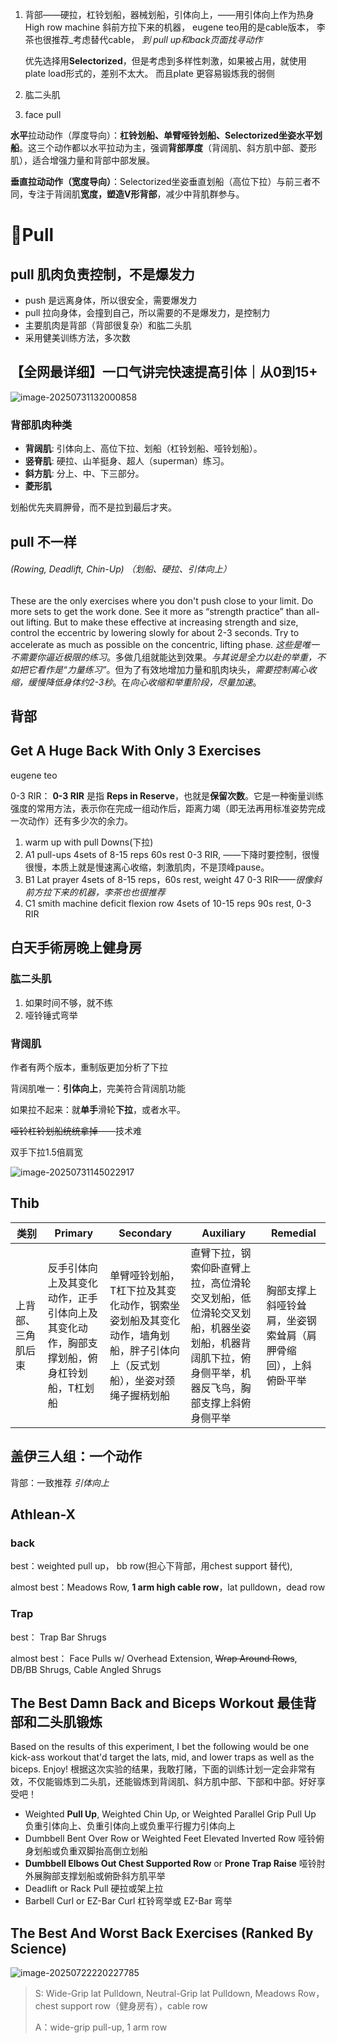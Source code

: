 1. 背部——硬拉，杠铃划船，器械划船，引体向上，——用引体向上作为热身
    High row machine 斜前方拉下来的机器， eugene teo用的是cable版本， 李茶也很推荐_考虑替代cable，
    *到 pull up和back页面找寻动作*

    优先选择用**Selectorized**，但是考虑到多样性刺激，如果被占用，就使用plate load形式的，差别不太大。
    而且plate 更容易锻炼我的弱侧

2. 肱二头肌

3. face pull

**水平**拉动动作（厚度导向）：**杠铃划船、单臂哑铃划船、Selectorized坐姿水平划船**。这三个动作都以水平拉动为主，强调**背部厚度**（背阔肌、斜方肌中部、菱形肌），适合增强力量和背部中部发展。

**垂直拉动动作（宽度导向）**：Selectorized坐姿垂直划船（高位下拉）与前三者不同，专注于背阔肌**宽度，塑造V形背部**，减少中背肌群参与。

# 💪Pull

## pull  肌肉负责控制，不是爆发力

* push 是远离身体，所以很安全，需要爆发力
* pull 拉向身体，会撞到自己，所以需要的不是爆发力，是控制力
* 主要肌肉是背部（背部很复杂）和肱二头肌
* 采用健美训练方法，多次数

## 【全网最详细】一口气讲完快速提高引体｜从0到15+

![image-20250731132000858](../images/image-20250731132000858.png)

### 背部肌肉种类

* **背阔肌**: 引体向上、高位下拉、划船（杠铃划船、哑铃划船）。
* **竖脊肌**: 硬拉、山羊挺身、超人（superman）练习。
* **斜方肌**: 分上、中、下三部分。
* **菱形肌**

划船优先夹肩胛骨，而不是拉到最后才夹。

##  pull 不一样

######  (Rowing, Deadlift, Chin-Up) （划船、硬拉、引体向上）

These are the only exercises where you don't push close to your limit. Do more sets to get the work done. See it more as “strength practice” than all-out lifting. But to make these effective at increasing strength and size, control the eccentric by lowering slowly for about 2-3 seconds. Try to accelerate as much as possible on the concentric, lifting phase.
*这些是唯一不需要你逼近极限的练习*。多做几组就能达到效果。*与其说是全力以赴的举重，不如把它看作是“力量练习”*。但为了有效地增加力量和肌肉块头，*需要控制离心收缩，缓慢降低身体约2-3秒*。在*向心收缩和举重阶段，尽量加速*。



##  背部



## Get A Huge Back With Only 3 Exercises 

eugene teo

0-3 RIR：  **0-3 RIR** 是指 **Reps in Reserve**，也就是**保留次数**。它是一种衡量训练强度的常用方法，表示你在完成一组动作后，距离力竭（即无法再用标准姿势完成一次动作）还有多少次的余力。

1. warm up with pull Downs(下拉)
2. A1 pull-ups   4sets  of 8-15 reps 60s rest 0-3 RIR,  ——下降时要控制，很慢很慢，本质上就是慢速离心收缩，刺激肌肉，不是顶峰pause。
3. B1 Lat prayer   4sets  of 8-15 reps，60s rest, weight 47 0-3 RIR——*很像斜前方拉下来的机器，李茶也也很推荐*
4. C1  smith machine deficit flexion row   4sets  of 10-15 reps 90s rest,  0-3 RIR



## 白天手術房晚上健身房

### 肱二头肌

1. 如果时间不够，就不练
2. 哑铃锤式弯举

### 背阔肌

作者有两个版本，重制版更加分析了下拉

背阔肌唯一：**引体向上**，完美符合背阔肌功能

如果拉不起来：就**单手**滑轮**下拉**，或者水平。

~~哑铃杠铃划船统统拿掉~~——技术难

双手下拉1.5倍肩宽

![image-20250731145022917](../images/image-20250731145022917.png)

##  Thib

| 类别               | Primary                                                      | Secondary                                                    | Auxiliary                                                    | Remedial                                                     |
| ------------------ | ------------------------------------------------------------ | ------------------------------------------------------------ | ------------------------------------------------------------ | ------------------------------------------------------------ |
| 上背部、三角肌后束 | 反手引体向上及其变化动作，正手引体向上及其变化动作，胸部支撑划船，俯身杠铃划船，T杠划船 | 单臂哑铃划船，T杠下拉及其变化动作，钢索坐姿划船及其变化动作，墙角划船，胖子引体向上（反式划船），坐姿对颈绳子握柄划船 | 直臂下拉，钢索仰卧直臂上拉，高位滑轮交叉划船，低位滑轮交叉划船，机器坐姿划船，机器背阔肌下拉，俯身侧平举，机器反飞鸟，胸部支撑上斜俯身侧平举 | 胸部支撑上斜哑铃耸肩，坐姿钢索耸肩（肩胛骨缩回），上斜俯卧平举 |


##  盖伊三人组：一个动作

背部：一致推荐 *引体向上*

##  Athlean-X

###  back

best：weighted pull up， bb row(担心下背部，用chest support 替代), 

almost best：Meadows Row, **1 arm high cable row**，lat pulldown，dead row

###  Trap 

best：  Trap Bar Shrugs

almost best： Face Pulls w/ Overhead Extension, ~~Wrap Around Rows~~, DB/BB Shrugs, Cable Angled Shrugs






##  The Best Damn Back and Biceps Workout 最佳背部和二头肌锻炼

Based on the results of this experiment, I bet the following would be one kick-ass workout that'd target the lats, mid, and lower traps as well as the biceps. Enjoy!
根据这次实验的结果，我敢打赌，下面的训练计划一定会非常有效，不仅能锻炼到二头肌，还能锻炼到背阔肌、斜方肌中部、下部和中部。好好享受吧！

- Weighted **Pull Up**, Weighted Chin Up, or Weighted Parallel Grip Pull Up
  负重引体向上、负重引体向上或负重平行握力引体向上
- Dumbbell Bent Over Row or Weighted Feet Elevated Inverted Row
  哑铃俯身划船或负重双脚抬高倒立划船
- **Dumbbell Elbows Out Chest Supported Row** or **Prone Trap Raise**
  哑铃肘外展胸部支撑划船或俯卧斜方肌平举
- Deadlift or Rack Pull
  硬拉或架上拉
- Barbell Curl or EZ-Bar Curl
  杠铃弯举或 EZ-Bar 弯举

##  The Best And Worst Back Exercises (Ranked By Science)

![image-20250722220227785](../images/image-20250722220227785.webp)

> S:  Wide-Grip lat Pulldown, Neutral-Grip lat Pulldown, Meadows Row， chest support row（健身房有），cable row
>
> A：wide-grip pull-up,  1 arm row
>
> 

